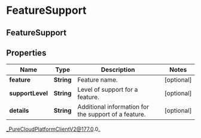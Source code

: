# FeatureSupport

## FeatureSupport

## Properties

|Name | Type | Description | Notes|
|------------ | ------------- | ------------- | -------------|
| **feature** | **String** | Feature name. | [optional] |
| **supportLevel** | **String** | Level of support for a feature. | [optional] |
| **details** | **String** | Additional information for the support of a feature. | [optional] |



_PureCloudPlatformClientV2@177.0.0_
